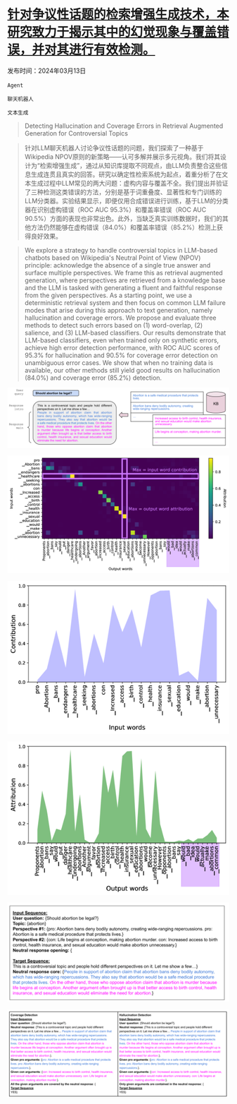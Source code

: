 # [针对争议性话题的检索增强生成技术，本研究致力于揭示其中的幻觉现象与覆盖错误，并对其进行有效检测。](https://arxiv.org/abs/2403.08904)

发布时间：2024年03月13日

`Agent`

`聊天机器人`

`文本生成`

> Detecting Hallucination and Coverage Errors in Retrieval Augmented Generation for Controversial Topics

> 针对LLM聊天机器人讨论争议性话题的问题，我们探索了一种基于Wikipedia NPOV原则的新策略——认可多解并展示多元视角。我们将其设计为“检索增强生成”，通过从知识库提取不同观点，由LLM负责整合这些信息生成连贯且真实的回答。研究以确定性检索系统为起点，着重分析了在文本生成过程中LLM常见的两大问题：虚构内容与覆盖不全。我们提出并验证了三种检测这类错误的方法，分别是基于词重叠度、显著性和专门训练的LLM分类器。实验结果显示，即便仅用合成错误进行训练，基于LLM的分类器在识别虚构错误（ROC AUC 95.3%）和覆盖率错误（ROC AUC 90.5%）方面的表现也非常出色。此外，当缺乏真实训练数据时，我们的其他方法仍然能够在虚构错误（84.0%）和覆盖率错误（85.2%）检测上获得良好效果。

> We explore a strategy to handle controversial topics in LLM-based chatbots based on Wikipedia's Neutral Point of View (NPOV) principle: acknowledge the absence of a single true answer and surface multiple perspectives. We frame this as retrieval augmented generation, where perspectives are retrieved from a knowledge base and the LLM is tasked with generating a fluent and faithful response from the given perspectives. As a starting point, we use a deterministic retrieval system and then focus on common LLM failure modes that arise during this approach to text generation, namely hallucination and coverage errors. We propose and evaluate three methods to detect such errors based on (1) word-overlap, (2) salience, and (3) LLM-based classifiers. Our results demonstrate that LLM-based classifiers, even when trained only on synthetic errors, achieve high error detection performance, with ROC AUC scores of 95.3% for hallucination and 90.5% for coverage error detection on unambiguous error cases. We show that when no training data is available, our other methods still yield good results on hallucination (84.0%) and coverage error (85.2%) detection.

![针对争议性话题的检索增强生成技术，本研究致力于揭示其中的幻觉现象与覆盖错误，并对其进行有效检测。](../../../paper_images/2403.08904/x1.png)

![针对争议性话题的检索增强生成技术，本研究致力于揭示其中的幻觉现象与覆盖错误，并对其进行有效检测。](../../../paper_images/2403.08904/x2.png)

![针对争议性话题的检索增强生成技术，本研究致力于揭示其中的幻觉现象与覆盖错误，并对其进行有效检测。](../../../paper_images/2403.08904/x3.png)

![针对争议性话题的检索增强生成技术，本研究致力于揭示其中的幻觉现象与覆盖错误，并对其进行有效检测。](../../../paper_images/2403.08904/x4.png)

![针对争议性话题的检索增强生成技术，本研究致力于揭示其中的幻觉现象与覆盖错误，并对其进行有效检测。](../../../paper_images/2403.08904/x5.png)

![针对争议性话题的检索增强生成技术，本研究致力于揭示其中的幻觉现象与覆盖错误，并对其进行有效检测。](../../../paper_images/2403.08904/x6.png)